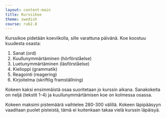 ```yaml
---
layout: content-main
title: Kurssikoe
theme: swedish
course: rub2.8
---
```


Kurssikoe pidetään koeviikolla, sille varattuna päivänä. Koe koostuu kuudesta osasta:

1. Sanat (ord)
2. Kuullunymmärtäminen (hörförståelse)
3. Luetunymmärtäminen (läsförståelse)
4. Kielioppi (grammatik)
5. Reagointi (reagering)
6. Kirjoitelma (skriftlig framställning)

Kokeen kaksi ensimmäistä osaa suoritetaan jo kurssin aikana. Sanakokeita on neljä (tekstit 1-4) ja kuullunymmärtämisen 
koe on kolmessa osassa.

Kokeen maksimi pistemäärä vaihtelee 280-300 välillä. Kokeen läpipääsyyn vaaditaan puolet pisteistä, tämä ei kuitenkaan 
takaa vielä kurssin läpäisyä.

